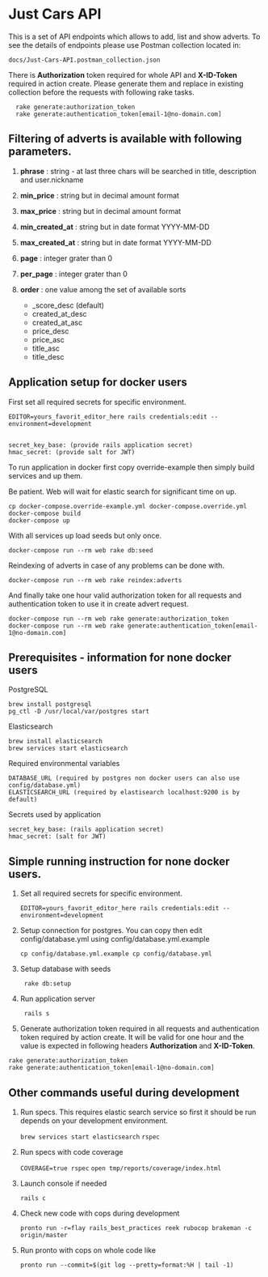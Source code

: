 # Just Cars API

This is a set of API endpoints which allows to add, list and show adverts.
To see the details of endpoints please use Postman collection located in: 

```docs/Just-Cars-API.postman_collection.json```
 
There is **Authorization** token required for whole API and **X-ID-Token** required in action create.
Please generate them and replace in existing collection before the requests with following rake tasks.
```
  rake generate:authorization_token
  rake generate:authentication_token[email-1@no-domain.com]
```
## Filtering of adverts is available with following parameters.

1. **phrase** : string - at last three chars will be searched in title, description and user.nickname

2. **min_price** : string but in decimal amount format
 
3. **max_price** : string but in decimal amount format

4. **min_created_at** : string but in date format YYYY-MM-DD

5. **max_created_at** : string but in date format YYYY-MM-DD
 
6. **page** : integer grater than 0

7. **per_page** : integer grater than 0

8. **order** : one value among the set of available sorts 
    
    - _score_desc (default) 
    - created_at_desc 
    - created_at_asc 
    - price_desc 
    - price_asc 
    - title_asc 
    - title_desc 

 
## Application setup for docker users
First set all required secrets for specific environment.
```
EDITOR=yours_favorit_editor_here rails credentials:edit --environment=development


secret_key_base: (provide rails application secret)
hmac_secret: (provide salt for JWT)
```

To run application in docker first copy override-example then simply build services and up them. 

Be patient. Web will wait for elastic search for significant time on up.

```
cp docker-compose.override-example.yml docker-compose.override.yml
docker-compose build
docker-compose up
```

With all services up load seeds but only once. 

``` docker-compose run --rm web rake db:seed ```

Reindexing of adverts in case of any problems can be done with.

``` docker-compose run --rm web rake reindex:adverts ```

And finally take one hour valid authorization token for all requests and authentication token to use it in create advert request.

```
docker-compose run --rm web rake generate:authorization_token
docker-compose run --rm web rake generate:authentication_token[email-1@no-domain.com]
```

## Prerequisites - information for none docker users

PostgreSQL  

```
brew install postgresql
pg_ctl -D /usr/local/var/postgres start

```

Elasticsearch

```
brew install elasticsearch
brew services start elasticsearch

```

Required environmental variables

```
DATABASE_URL (required by postgres non docker users can also use config/database.yml)  
ELASTICSEARCH_URL (required by elastisearch localhost:9200 is by default)
```

Secrets used by application

```
secret_key_base: (rails application secret)   
hmac_secret: (salt for JWT)
```

## Simple running instruction for none docker users.

1. Set all required secrets for specific environment.    

    ``` EDITOR=yours_favorit_editor_here rails credentials:edit --environment=development ```

2. Setup connection for postgres. You can copy then edit config/database.yml using config/database.yml.example

   ``` cp config/database.yml.example cp config/database.yml ```

3. Setup database with seeds

    ``` rake db:setup```

4. Run application server

    ``` rails s```

5. Generate authorization token required in all requests and authentication token required by action create.
   It will be valid for one hour and the value is expected in following headers **Authorization** and **X-ID-Token**.

```
rake generate:authorization_token
rake generate:authentication_token[email-1@no-domain.com]
```

## Other commands useful during development

1. Run  specs. This requires elastic search service so first it should be run depends on your development environment.   

    ``` brew services start elasticsearch ```
    ``` rspec ```

2. Run specs with code coverage

    ``` COVERAGE=true rspec ```
    ``` open tmp/reports/coverage/index.html ```

3. Launch console if needed

    ``` rails c ```

4. Check new code with cops during development

    ``` pronto run -r=flay rails_best_practices reek rubocop brakeman -c origin/master ```

5. Run pronto with cops on whole code like

    ```pronto run --commit=$(git log --pretty=format:%H | tail -1)```
